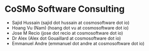 # CoSMo Software Consulting
* Sajid Hussain (sajid dot hussain at cosmosoftware dot io)
* Hoang Vu (Nam) (hoang dot vu at cosmosoftware dot io)
* Jose M Recio (jose dot recio at cosmosoftware dot io)
* Dr Alex (Alex dot Gouaillard at cosmosoftware dot io)
* Emmanuel Andre (emmanuel dot andre at cosmosoftware dot io)
